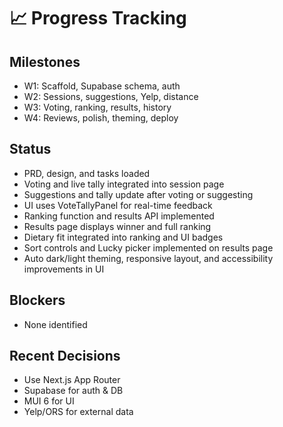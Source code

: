 
# 📈 Progress Tracking

## Milestones
- W1: Scaffold, Supabase schema, auth
- W2: Sessions, suggestions, Yelp, distance
- W3: Voting, ranking, results, history
- W4: Reviews, polish, theming, deploy

## Status
- PRD, design, and tasks loaded
- Voting and live tally integrated into session page
- Suggestions and tally update after voting or suggesting
- UI uses VoteTallyPanel for real-time feedback
- Ranking function and results API implemented
- Results page displays winner and full ranking
- Dietary fit integrated into ranking and UI badges
- Sort controls and Lucky picker implemented on results page
- Auto dark/light theming, responsive layout, and accessibility improvements in UI

## Blockers
- None identified

## Recent Decisions
- Use Next.js App Router
- Supabase for auth & DB
- MUI 6 for UI
- Yelp/ORS for external data
